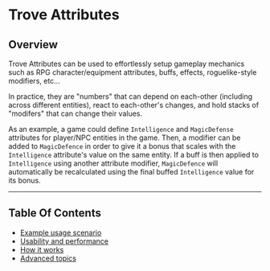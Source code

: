 
# Trove Attributes

## Overview

Trove Attributes can be used to effortlessly setup gameplay mechanics such as RPG character/equipment attributes, buffs, effects, roguelike-style modifiers, etc... 

In practice, they are "numbers" that can depend on each-other (including across different entities), react to each-other's changes, and hold stacks of "modifers" that can change their values. 

As an example, a game could define `Intelligence` and `MagicDefense` attributes for player/NPC entities in the game. Then, a modifier can be added to `MagicDefence` in order to give it a bonus that scales with the `Intelligence` attribute's value on the same entity. If a buff is then applied to `Intelligence` using another attribute modifier, `MagicDefence` will automatically be recalculated using the final buffed `Intelligence` value for its bonus.

-----------------------------------------

## Table Of Contents

* [Example usage scenario](./Documentation~/examplescenario.md)
* [Usability and performance](./Documentation~/usability-performance.md)
* [How it works](./Documentation~/how-it-works.md)
* [Advanced topics](./Documentation~/advanced.md)
